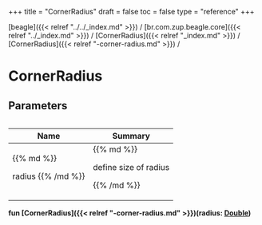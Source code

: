 +++
title = "CornerRadius"
draft = false
toc = false
type = "reference"
+++

[beagle]({{< relref "../../_index.md" >}}) / [br.com.zup.beagle.core]({{< relref "../_index.md" >}}) / [CornerRadius]({{< relref "_index.md" >}}) / [CornerRadius]({{< relref "-corner-radius.md" >}}) / 



# CornerRadius  


## Parameters  
<table>
  
  
<table>
  
<thead>
<tr>
<th>
Name  
</th>
<th>
Summary  
</th>
  
</tr>
</thead>
<tbody>
<tr>
<td>
{{% md %}}

radius
{{% /md %}}
</td>
<td>
{{% md %}}



define size of radius


{{% /md %}}
</td>
</tr>

</tbody>
</table>
  
</table>
  
  
<b><b>fun [CornerRadius]({{< relref "-corner-radius.md" >}})(radius: [Double](https://kotlinlang.org/api/latest/jvm/stdlib/kotlin/-double/index.html))</b></b>  



